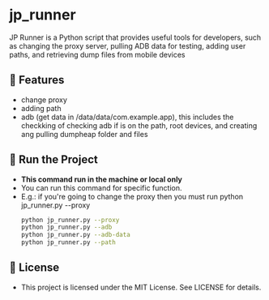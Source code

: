 # jp_runner
JP Runner is a Python script that provides useful tools for developers, such as changing the proxy server, pulling ADB data for testing, adding user paths, and retrieving dump files from mobile devices



## 📌 Features
- change proxy
- adding path
- adb (get data in /data/data/com.example.app), this includes the checkking of checking adb if is on the path, root devices, and creating ang pulling dumpheap folder and files

## 🚀 Run the Project
- **This command run in the machine or local only**
- You can run this command for specific function.
- E.g.: if you're going to change the proxy then you must run python jp_runner.py --proxy
    ```sh
    python jp_runner.py --proxy
    python jp_runner.py --adb
    python jp_runner.py --adb-data
    python jp_runner.py --path


## 📜 License
- This project is licensed under the MIT License. See LICENSE for details.

